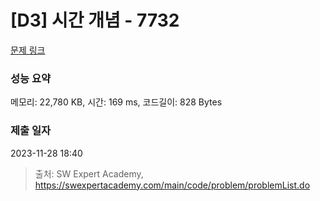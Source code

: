# [D3] 시간 개념 - 7732 

[문제 링크](https://swexpertacademy.com/main/code/problem/problemDetail.do?contestProbId=AWrDLM0aRA8DFARG) 

### 성능 요약

메모리: 22,780 KB, 시간: 169 ms, 코드길이: 828 Bytes

### 제출 일자

2023-11-28 18:40



> 출처: SW Expert Academy, https://swexpertacademy.com/main/code/problem/problemList.do